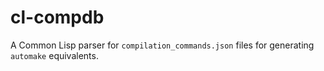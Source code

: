 # cl-compdb
A Common Lisp parser for `compilation_commands.json` files for generating `automake` equivalents.
